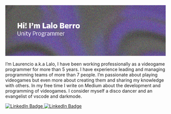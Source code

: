 <img src="https://raw.githubusercontent.com/LaloBerro/LaloBerro/main/Banner.png" alt="">

I’m Laurencio a.k.a Lalo, I have been working professionally as a videogame programmer for more than 5 years. I have experience leading and managing programming teams of more than 7 people. I’m passionate about playing videogames but even more about creating them and sharing my knowledge with others. In my free time I write on Medium about the development and programming of videogames. I consider myself a disco dancer and an evangelist of vscode and darkmode. 

<div id="badges" align="left">
  <a href="https://www.linkedin.com/in/laurencioberro/">
    <img src="https://img.shields.io/badge/LinkedIn-blue?style=flat&logo=linkedin&logoColor=white" alt="LinkedIn Badge"/>
  </a>
  
  <a href="https://www.linkedin.com/in/laurencioberro/">
    <img src="https://img.shields.io/badge/Medium-grey?style=flat&logo=medium&logoColor=white" alt="LinkedIn Badge"/>
  </a>
</div>


